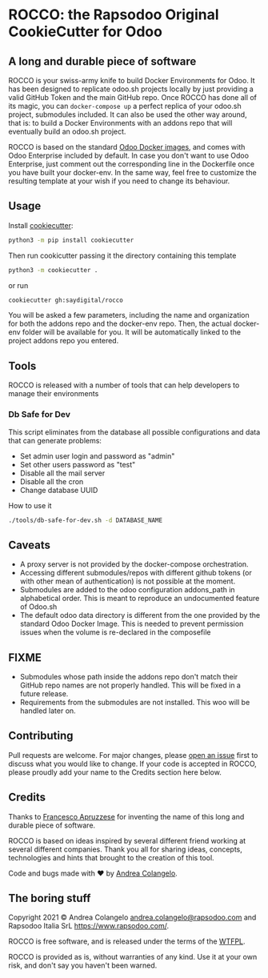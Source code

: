 # ROCCO: the Rapsodoo Original CookieCutter for Odoo
## A long and durable piece of software

ROCCO is your swiss-army knife to build Docker Environments for Odoo. It has been designed to replicate odoo.sh projects locally by just providing a valid GitHub Token and the main GitHub repo. Once ROCCO has done all of its magic, you can `docker-compose up` a perfect replica of your odoo.sh project, submodules included. It can also be used the other way around, that is: to build a Docker Environments with an addons repo that will eventually build an odoo.sh project.

ROCCO is based on the standard [Odoo Docker images](https://hub.docker.com/_/odoo), and comes with Odoo Enterprise included by default. In case you don't want to use Odoo Enterprise, just comment out the corresponding line in the Dockerfile once you have built your docker-env. In the same way, feel free to customize the resulting template at your wish if you need to change its behaviour.

## Usage

Install [cookiecutter](http://cookiecutter.readthedocs.io/):
```bash
python3 -m pip install cookiecutter
```

Then run cookicutter passing it the directory containing this template
```bash
python3 -m cookiecutter .
```
or run
```bash
cookiecutter gh:saydigital/rocco
```

You will be asked a few parameters, including the name and organization for both the addons repo and the docker-env repo. Then, the actual docker-env folder will be available for you. It will be automatically linked to the project addons repo you entered.

## Tools

ROCCO is released with a number of tools that can help developers to manage their environments

### Db Safe for Dev

This script eliminates from the database all possible configurations and data that can generate problems:
 - Set admin user login and password as "admin"
 - Set other users password as "test"
 - Disable all the mail server
 - Disable all the cron
 - Change database UUID

How to use it

```bash
./tools/db-safe-for-dev.sh -d DATABASE_NAME
```

## Caveats
- A proxy server is not provided by the docker-compose orchestration.
- Accessing different submodules/repos with different github tokens (or with other mean of authentication) is not possible at the moment.
- Submodules are added to the odoo configuration addons_path in alphabetical order. This is meant to reproduce an undocumented feature of Odoo.sh
- The default odoo data directory is different from the one provided by the standard Odoo Docker Image. This is needed to prevent permission issues when the volume is re-declared in the composefile

## FIXME
- Submodules whose path inside the addons repo don't match their GitHub repo names are not properly handled. This will be fixed in a future release.
- Requirements from the submodules are not installed. This woo will be handled later on.

## Contributing
Pull requests are welcome. For major changes, please [open an issue](https://github.com/saydigital/rocco/issues) first to discuss what you would like to change. If your code is accepted in ROCCO, please proudly add your name to the Credits section here below.

## Credits
Thanks to [Francesco Apruzzese](https://github.com/opencode) for inventing the name of this long and durable piece of software.

ROCCO is based on ideas inspired by several different friend working at several different companies. Thank you all for sharing ideas, concepts, technologies and hints that brought to the creation of this tool.

Code and bugs made with ❤️ by [Andrea Colangelo](https://andreacolangelo.dev/).

## The boring stuff
Copyright 2021 © Andrea Colangelo <andrea.colangelo@rapsodoo.com> and Rapsodoo Italia SrL <https://www.rapsodoo.com/>.

ROCCO is free software, and is released under the terms of the [WTFPL](http://www.wtfpl.net/txt/copying/).

ROCCO is provided as is, without warranties of any kind. Use it at your own risk, and don't say you haven't been warned.

